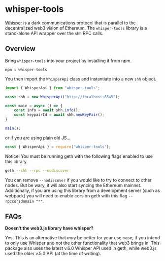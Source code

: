 # whisper-tools

[Whisper](https://github.com/ethereum/wiki/wiki/Whisper) is a dark communications protocol that is parallel to the decentralized web3 vision of Ethereum. The `whisper-tools` library is a stand-alone API wrapper over the `shh` RPC calls.

## Overview

Bring `whisper-tools` into your project by installing it from npm.

```
npm i whisper-tools
```

You then import the `WhisperApi` class and instantiate into a new `shh` object.

```ts
import { WhisperApi } from "whisper-tools";

const shh = new WhisperApi("http://localhost:8545");

const main = async () => {
    const info = await shh.info();
    const keypairId = await shh.newKeyPair();
}

main();
```

or if you are using plain old JS...

```js
const { WhisperApi } = require("whisper-tools");
```

Notice! You must be running geth with the following flags enabled to use this library.

```bash
geth --shh --rpc --nodiscover
```

You can remove `--nodiscover` if you would like to try to connect to other nodes. But be wary, it will also start syncing the Ethereum mainnet. Additionally, if you are using this library from a development server (such as webpack) you will need to enable cors on geth with this flag `--rpccorsdomain "*"`.

## FAQs

**Doesn't the web3.js library have whisper?**

Yes. This is an alternative that *may* be better for your use case, if you intend to only use Whisper and not the other functionality that web3 brings in. This package also uses the latest v.6.0 Whisper API used in geth, while web3.js used the older v.5.0 API (at the time of writing).